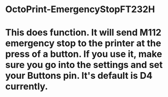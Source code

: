 # OctoPrint-EmergencyStopFT232H
# This does function. It will send M112 emergency stop to the printer at the press of a button. If you use it, make sure you go into the settings and set your Buttons pin. It's default is D4 currently.
